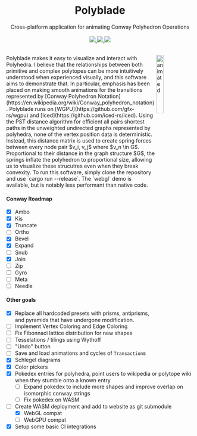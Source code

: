 <div align="center" style="margin-top: 24px;">
    <div>
        <h1>Polyblade</h1>
        <span>Cross-platform application for animating Conway Polyhedron Operations</span>
    </div>
    <br/>
    <a href="https://vera.lgbt/software/polyblade_live/index.html">
        <img src="https://img.shields.io/website?url=https%3A//vera.lgbt/software/polyblade_live/index.html&label=demo&logo=webgl&logoSize=auto&style=for-the-badge"/>
    </a>
    <a href="https://github.com/organizedgrime/polyblade/actions/workflows/ci.yml"> 
        <img src="https://img.shields.io/github/actions/workflow/status/organizedgrime/polyblade/ci.yml?style=for-the-badge&label=CI%20Status"/>
    </a>
    <a href="LICENSE"> 
        <img src="https://img.shields.io/badge/license-APGL3-blue.svg?style=for-the-badge"/>
    </a>
    <br/>
</div>
<br/>
<div>
    <p>
        <img src="./assets/demo.gif" align="right" alt="animated" width="20%" />
        Polyblade makes it easy to visualize and interact with Polyhedra. I believe that the relationships between both primitive and complex polytopes can be more intuitively understood when experienced visually, and this software aims to demonstrate that.
        In particular, emphasis has been placed on making smooth animations for the transitions represented by [Conway Polyhedron Notation](https://en.wikipedia.org/wiki/Conway_polyhedron_notation). 
        Polyblade runs on [WGPU](https://github.com/gfx-rs/wgpu) and [Iced](https://github.com/iced-rs/iced).
        Using the PST distance algorithm for efficient all pairs shortest paths in the unweighted undirected graphs represented by polyhedra, none of the vertex position data is deterministic. Instead, this distance matrix is used to create spring forces between every node pair $v_i, v_j$ where $v_n \in G$. Proportional to their distance in the graph structure $G$, the springs inflate the polyhedron to proportional size, allowing us to visualize these strucutres even when they break convexity. 
        To run this software, simply clone the repository and use `cargo run --release`.
        The `webgl` demo is available, but is notably less performant than native code. 
    </p>
</div>

#### Conway Roadmap
- [x] Ambo
- [x] Kis
- [x] Truncate
- [ ] Ortho
- [x] Bevel
- [x] Expand
- [ ] Snub
- [x] Join
- [ ] Zip
- [ ] Gyro
- [ ] Meta
- [ ] Needle

#### Other goals
- [x] Replace all hardcoded presets with prisms, antiprisms, and pyramids that have undergone modification.
- [ ] Implement Vertex Coloring and Edge Coloring
- [ ] Fix Fibonnaci lattice distribution for new shapes
- [ ] Tesselations / tilings using Wythoff
- [ ] "Undo" button
- [ ] Save and load animations and cycles of `Transaction`s
- [x] Schlegel diagrams
- [x] Color pickers
- [x] Pokedex entries for polyhedra, point users to wikipedia or polytope wiki when they stumble onto a known entry
  - [ ] Expand pokedex to include more shapes and improve overlap on isomorphic conway strings
  - [ ] Fix pokedex on WASM
- [ ] Create WASM deployment and add to website as git submodule
  - [x] WebGL compat
  - [ ] WebGPU compat
- [x] Setup some basic CI integrations
